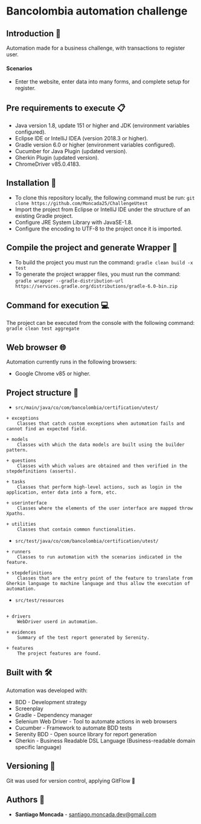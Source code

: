 # **Bancolombia automation challenge**

## Introduction 🚀

Automation made for a business challenge, with transactions to register user.

#### Scenarios

- Enter the website, enter data into many forms, and complete setup for register.

## Pre requirements to execute 📋
- Java version 1.8, update 151 or higher and JDK (environment variables configured).
- Eclipse IDE or IntelliJ IDEA (version 2018.3 or higher).
- Gradle version 6.0 or higher (environment variables configured).
- Cucumber for Java Plugin (updated version).
- Gherkin Plugin (updated version).
- ChromeDriver v85.0.4183.

## Installation 🔧
- To clone this repository locally, the following command must be run: 
```git clone https://github.com/Moncada25/ChallengeUtest``` 
- Import the project from Eclipse or IntelliJ IDE under the structure of an existing Gradle project. 
- Configure JRE System Library with JavaSE-1.8.
- Configure the encoding to UTF-8 to the project once it is imported.

## Compile the project and generate Wrapper 🔨
- To build the project you must run the command:
```gradle clean build -x test```
- To generate the project wrapper files, you must run the command:
```gradle wrapper --gradle-distribution-url https://services.gradle.org/distributions/gradle-6.0-bin.zip```

## Command for execution 💻
The project can be executed from the console with the following command:
```gradle clean test aggregate```

## Web browser 🌐
Automation currently runs in the following browsers:
- Google Chrome v85 or higher.

## Project structure 🚧

* ```src/main/java/co/com/bancolombia/certification/utest/```
``` 
+ exceptions
    Classes that catch custom exceptions when automation fails and cannot find an expected field.

+ models
    Classes with which the data models are built using the builder pattern.

+ questions
    Classes with which values are obtained and then verified in the stepdefinitions (asserts).

+ tasks
    Classes that perform high-level actions, such as login in the application, enter data into a form, etc.

+ userinterface
    Classes where the elements of the user interface are mapped throw Xpaths.

+ utilities
    Classes that contain common functionalities.
```

* ```src/test/java/co/com/bancolombia/certification/utest/```
```
+ runners
    Classes to run automation with the scenarios indicated in the feature.

+ stepdefinitions
    Classes that are the entry point of the feature to translate from Gherkin language to machine language and thus allow the execution of automation.
 ```

* ```src/test/resources```
```

+ drivers
    WebDriver userd in automation.

+ evidences
    Summary of the test report generated by Serenity.

+ features
    The project features are found.

```

## Built with 🛠
Automation was developed with:
 - BDD - Development strategy
 - Screenplay
 - Gradle - Dependency manager
 - Selenium Web Driver - Tool to automate actions in web browsers
 - Cucumber - Framework to automate BDD tests
 - Serenity BDD - Open source library for report generation
 - Gherkin - Business Readable DSL Language (Business-readable domain specific language)
 
## Versioning 📌 
Git was used for version control, applying GitFlow 🔀

## Authors 👨

* **Santiago Moncada** - [santiago.moncada.dev@gmail.com]()